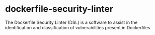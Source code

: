 # dockerfile-security-linter
The Dockerfile Security Linter (DSL) is a software to assist in the identification and classification of vulnerabilities present in Dockerfiles

